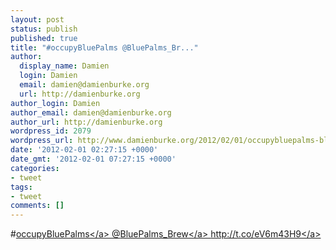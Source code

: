 ```yaml
---
layout: post
status: publish
published: true
title: "#occupyBluePalms @BluePalms_Br..."
author:
  display_name: Damien
  login: Damien
  email: damien@damienburke.org
  url: http://damienburke.org
author_login: Damien
author_email: damien@damienburke.org
author_url: http://damienburke.org
wordpress_id: 2079
wordpress_url: http://www.damienburke.org/2012/02/01/occupybluepalms-bluepalms_br-2/
date: '2012-02-01 02:27:15 +0000'
date_gmt: '2012-02-01 07:27:15 +0000'
categories:
- tweet
tags:
- tweet
comments: []
---
```

<p>#<a href="http:&#47;&#47;search.twitter.com&#47;search?q=%23occupyBluePalms" class="aktt_hashtag">occupyBluePalms<&#47;a> @<a href="http:&#47;&#47;twitter.com&#47;BluePalms_Brew" class="aktt_username">BluePalms_Brew<&#47;a> <a href="http:&#47;&#47;t.co&#47;eV6m43H9" rel="nofollow">http:&#47;&#47;t.co&#47;eV6m43H9<&#47;a></p>
